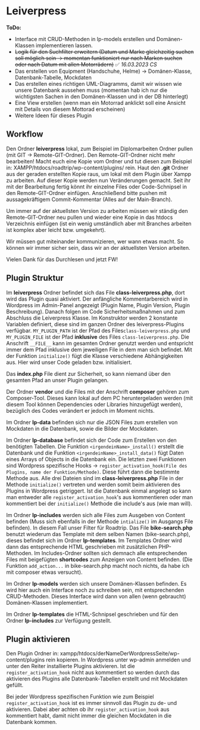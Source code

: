 # Leiverpress

**ToDo:** 

- Interface mit CRUD-Methoden in lp-models erstellen und Domänen-Klassen implementieren lassen. 
- ~~Logik für den Suchfilter erweitern (Datum und Marke gleichzeitig suchen soll möglich sein -> momentan funktioniert nur nach Marken suchen oder nach Datum mit allen Motorrädern)~~ ✅ _16.03.2023 CS_
- Das erstellen von Equipment (Handschuhe, Helme) -> Domänen-Klasse, Datenbank-Tabelle, Mockdaten
- Das erstellen eines richtigen UML-Diagramms, damit wir wissen wie unsere Datenbank aussehen muss (momentan hab ich nur die wichtigsten Sachen in den Domänen-Klassen und in der DB hinterlegt)
- Eine View erstellen (wenn man ein Motorrad anklickt soll eine Ansicht mit Details von diesem Mottorad erscheinen)
- Weitere Ideen für dieses Plugin

## Workflow

Den Ordner **leiverpress** lokal, zum Beispiel im Diplomarbeiten Ordner pullen (mit GIT -> Remote-GIT-Ordner). Den Remote-GIT-Ordner nicht mehr bearbeiten! Macht euch eine Kopie vom Ordner und tut diesen zum Beispiel in: XAMPP/htdocs/roadtrip/wp-content/plugins/ rein. Haut den **.git** Ordner aus der geraden erstellten Kopie raus, um lokal mit dem Plugin über Xampp zu arbeiten. Auf dieser Kopie werden nun Veränderungen gemacht. Seit ihr mit der Bearbeitung fertig könnt ihr einzelne Files oder Code-Schnipsel in den Remote-GIT-Ordner einfügen. Anschließend bitte pushen mit aussagekräftigem Commit-Kommentar (Alles auf der Main-Branch).

Um immer auf der aktuellsten Version zu arbeiten müssen wir ständig den Remote-GIT-Ordner neu pullen und wieder eine Kopie in das htdocs Verzeichnis einfügen (ist ein wenig umständlich aber mit Branches arbeiten ist komplex aber leicht bzw. umgekehrt). 

Wir müssen gut miteinander kommunizieren, wer wann etwas macht. So können wir immer sicher sein, dass wir an der aktuellsten Version arbeiten. 

Vielen Dank für das Durchlesen und jetzt FW!

## Plugin Struktur

Im **leiverpress** Ordner befindet sich das File **class-leiverpress.php**, dort wird das Plugin quasi aktiviert. Der anfängliche Kommentarbereich wird in Wordpress im Admin-Panel angezeigt (Plugin Name, Plugin Version, Plugin Beschreibung). Danach folgen im Code Sicherheitsmaßnahmen und zum Abschluss die Leiverpress Klasse. Im Konstruktor werden 2 konstante Variablen definiert, diese sind im ganzen Ordner des leiverpress-Plugins verfügbar. `MY_PLUGIN_PATH` ist der Pfad des Files`class-leiverpress.php` und `MY_PLUGIN_FILE` ist der Pfad **inklusive** des Files `class-leiverpress.php`.  Die Anschrift `__FILE__` kann im gesamten Ordner genutzt werden und entspricht immer dem Pfad inklusive dem jeweiligen File in dem man sich befindet. Mit der Funktion `initialize()` fügt die Klasse verschiedene Abhängigkeiten aus. Hier wird unser Code geladen bzw. initialisiert. 

Das **index.php**  File dient zur Sicherheit, so kann niemand über den gesamten Pfad an unser Plugin gelangen. 

Der Ordner **vendor** und die Files mit der Anschrift **composer** gehören zum Composer-Tool. Dieses kann lokal auf dem PC heruntergeladen werden (mit diesem Tool können Dependencies oder Libraries hinzugefügt werden), bezüglich des Codes verändert er jedoch im Moment nichts.

Im Ordner **lp-data** befinden sich nur die JSON Files zum erstellen von Mockdaten in die Datenbank, sowie die Bilder der Mockdaten.

Im Ordner **lp-database** befindet sich der Code zum Erstellen von den benötigten Tabellen. Die Funktion `<irgendeinName>_install()` erstellt die Datenbank und die Funktion `<irgendeinName>_install_data()` fügt Daten eines Arrays of Objects in die Datenbank ein. Die letzten zwei Funktionen sind Wordpress spezifische Hooks -> `register_activation_hook(File des Plugins, name der Funktion/Methode)`. Diese führt dann die bestimmte Methode aus. Alle drei Dateien sind im **class-leiverpress.php** File in der Methode `initialize()` vertreten und werden somit beim aktivieren des Plugins in Wordpress getriggert. Ist die Datenbank einmal angelegt so kann man entweder alle `register_activation_hook`'s aus kommentieren oder man kommentiert bei der `initialize()` Methode die include's aus (wie man will). 

Im Ordner **lp-includes** werden sich alle Files zum Ausgeben von Content befinden (Muss sich ebenfalls in der Methode `intialize()` im Ausgangs File befinden). In diesem Fall unser Filter für Roadtrip. Das File **bike-search.php** benutzt wiederum das Template mit dem selben Namen (bike-search.php), dieses befindet sich im Ordner **lp-templates**. Im Templates Ordner wird dann das entsprechende HTML geschrieben mit zusätzlichen PHP-Methoden. Im Includes-Ordner sollten sich demnach alle entsprechenden Files mit beigefügten **shortcodes** zum Anzeigen von Content befinden. (Die Funktion `add_action...` in bike-search.php macht noch nichts, da habe ich mit composer etwas versucht).

Im Ordner **lp-models** werden sich unsere Domänen-Klassen befinden. Es wird hier auch ein Interface noch zu schreiben sein, mit entsprechenden CRUD-Methoden. Dieses Interface wird dann von allen (wenn gebraucht) Domänen-Klassen implementiert. 

Im Ordner **lp-templates** die HTML-Schnipsel geschrieben und für den Ordner **lp-includes** zur Verfügung gestellt. 

## Plugin aktivieren

Den Plugin Ordner in: xampp/htdocs/derNameDerWordpressSeite/wp-content/plugins rein kopieren. In Wordpress unter wp-admin anmelden und unter den Reiter installierte Plugins aktivieren. Ist die `register_activation_hook` nicht aus kommentiert so werden durch das aktivieren des Plugins alle Datenbank-Tabellen erstellt und mit Mockdaten gefüllt. 

Bei jeder Wordpress spezifischen Funktion wie zum Beispiel `register_activation_hook` ist es immer sinnvoll das Plugin zu de- und aktivieren. Dabei aber achten ob ihr `register_activation_hook` aus kommentiert habt, damit nicht immer die gleichen Mockdaten in die Datenbank kommen.